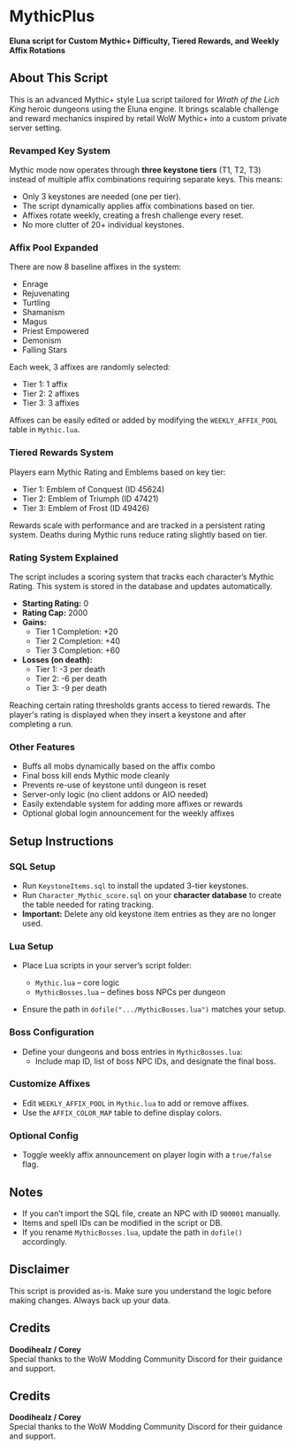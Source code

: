# MythicPlus  
**Eluna script for Custom Mythic+ Difficulty, Tiered Rewards, and Weekly Affix Rotations**

## About This Script  
This is an advanced Mythic+ style Lua script tailored for *Wrath of the Lich King* heroic dungeons using the Eluna engine. It brings scalable challenge and reward mechanics inspired by retail WoW Mythic+ into a custom private server setting.

### Revamped Key System  
Mythic mode now operates through **three keystone tiers** (T1, T2, T3) instead of multiple affix combinations requiring separate keys. This means:
- Only 3 keystones are needed (one per tier).
- The script dynamically applies affix combinations based on tier.
- Affixes rotate weekly, creating a fresh challenge every reset.
- No more clutter of 20+ individual keystones.

### Affix Pool Expanded  
There are now 8 baseline affixes in the system:
- Enrage  
- Rejuvenating  
- Turtling  
- Shamanism  
- Magus  
- Priest Empowered  
- Demonism  
- Falling Stars  

Each week, 3 affixes are randomly selected:
- Tier 1: 1 affix  
- Tier 2: 2 affixes  
- Tier 3: 3 affixes  

Affixes can be easily edited or added by modifying the `WEEKLY_AFFIX_POOL` table in `Mythic.lua`.

### Tiered Rewards System  
Players earn Mythic Rating and Emblems based on key tier:
- Tier 1: Emblem of Conquest (ID 45624)  
- Tier 2: Emblem of Triumph (ID 47421)  
- Tier 3: Emblem of Frost (ID 49426)  

Rewards scale with performance and are tracked in a persistent rating system. Deaths during Mythic runs reduce rating slightly based on tier.

### Rating System Explained  
The script includes a scoring system that tracks each character’s Mythic Rating. This system is stored in the database and updates automatically.

- **Starting Rating:** 0  
- **Rating Cap:** 2000  
- **Gains:**  
  - Tier 1 Completion: +20  
  - Tier 2 Completion: +40  
  - Tier 3 Completion: +60  
- **Losses (on death):**  
  - Tier 1: -3 per death  
  - Tier 2: -6 per death  
  - Tier 3: -9 per death  

Reaching certain rating thresholds grants access to tiered rewards. The player's rating is displayed when they insert a keystone and after completing a run.

### Other Features  
- Buffs all mobs dynamically based on the affix combo  
- Final boss kill ends Mythic mode cleanly  
- Prevents re-use of keystone until dungeon is reset  
- Server-only logic (no client addons or AIO needed)  
- Easily extendable system for adding more affixes or rewards  
- Optional global login announcement for the weekly affixes  

## Setup Instructions  

### SQL Setup  
- Run `KeystoneItems.sql` to install the updated 3-tier keystones.  
- Run `Character_Mythic_score.sql` on your **character database** to create the table needed for rating tracking.  
- **Important:** Delete any old keystone item entries as they are no longer used.

### Lua Setup  
- Place Lua scripts in your server’s script folder:  
  - `Mythic.lua` – core logic  
  - `MythicBosses.lua` – defines boss NPCs per dungeon  

- Ensure the path in `dofile(".../MythicBosses.lua")` matches your setup.

### Boss Configuration  
- Define your dungeons and boss entries in `MythicBosses.lua`:
  - Include map ID, list of boss NPC IDs, and designate the final boss.

### Customize Affixes  
- Edit `WEEKLY_AFFIX_POOL` in `Mythic.lua` to add or remove affixes.  
- Use the `AFFIX_COLOR_MAP` table to define display colors.

### Optional Config  
- Toggle weekly affix announcement on player login with a `true/false` flag.

## Notes  
- If you can’t import the SQL file, create an NPC with ID `900001` manually.  
- Items and spell IDs can be modified in the script or DB.  
- If you rename `MythicBosses.lua`, update the path in `dofile()` accordingly.

## Disclaimer  
This script is provided as-is. Make sure you understand the logic before making changes. Always back up your data.

## Credits  
**Doodihealz / Corey**  
Special thanks to the WoW Modding Community Discord for their guidance and support.


## Credits  
**Doodihealz / Corey**  
Special thanks to the WoW Modding Community Discord for their guidance and support.
